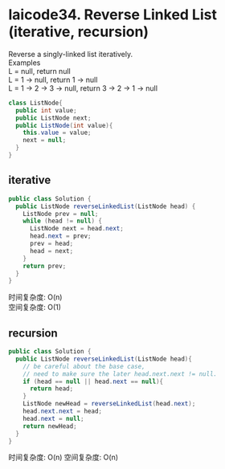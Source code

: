 # laicode34. Reverse Linked List (iterative, recursion)

Reverse a singly-linked list iteratively.     
Examples    
L = null, return null     
L = 1 -> null, return 1 -> null     
L = 1 -> 2 -> 3 -> null, return 3 -> 2 -> 1 -> null     

```java
class ListNode{
  public int value;
  public ListNode next;
  public ListNode(int value){
    this.value = value;
    next = null;
  }
}
```

## iterative
```java
public class Solution {
  public ListNode reverseLinkedList(ListNode head) {
    ListNode prev = null;
    while (head != null) {
      ListNode next = head.next;
      head.next = prev;
      prev = head;
      head = next;
    }
    return prev;
  }
}
```
时间复杂度: O(n)     
空间复杂度: O(1)     

## recursion
```java
public class Solution {
  public ListNode reverseLinkedList(ListNode head){
    // be careful about the base case,
    // need to make sure the later head.next.next != null.
    if (head == null || head.next == null){
      return head;
    }
    ListNode newHead = reverseLinkedList(head.next);
    head.next.next = head;
    head.next = null;
    return newHead;
  }
}
```
时间复杂度: O(n)
空间复杂度: O(n)
